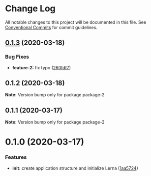 # Change Log

All notable changes to this project will be documented in this file.
See [Conventional Commits](https://conventionalcommits.org) for commit guidelines.

## [0.1.3](https://github.com/mredjem/lerna-testing/compare/package-2@0.1.2...package-2@0.1.3) (2020-03-18)


### Bug Fixes

* **feature-2:** fix typo ([260fdf7](https://github.com/mredjem/lerna-testing/commit/260fdf709505ddbb6bcd7bce73336bdfda92c1b6))





## 0.1.2 (2020-03-18)

**Note:** Version bump only for package package-2





## 0.1.1 (2020-03-17)

**Note:** Version bump only for package package-2





# 0.1.0 (2020-03-17)


### Features

* **init:** create application structure and initialize Lerna ([1aa5724](https://github.com/mredjem/lerna-testing/commit/1aa5724fdafa2e931a88e6ebeb2b60c7462baf7c))
